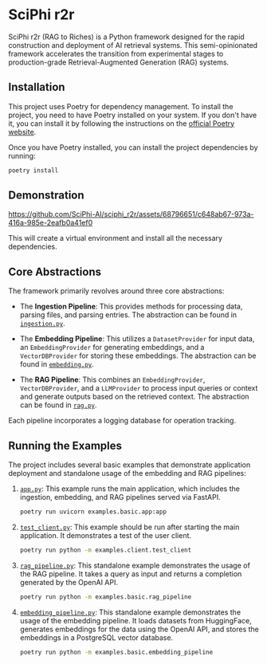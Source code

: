 # SciPhi r2r

SciPhi r2r (RAG to Riches) is a Python framework designed for the rapid construction and deployment of AI retrieval systems. This semi-opinionated framework accelerates the transition from experimental stages to production-grade Retrieval-Augmented Generation (RAG) systems.

## Installation

This project uses Poetry for dependency management. To install the project, you need to have Poetry installed on your system. If you don't have it, you can install it by following the instructions on the [official Poetry website](https://python-poetry.org/docs/#installation).

Once you have Poetry installed, you can install the project dependencies by running:

```bash
poetry install
```

## Demonstration

https://github.com/SciPhi-AI/sciphi_r2r/assets/68796651/c648ab67-973a-416a-985e-2eafb0a41ef0



This will create a virtual environment and install all the necessary dependencies.

## Core Abstractions

The framework primarily revolves around three core abstractions:

- The **Ingestion Pipeline**: This provides methods for processing data, parsing files, and parsing entries. The abstraction can be found in [`ingestion.py`](sciphi_r2r/core/pipelines/ingestion.py).

- The **Embedding Pipeline**: This utilizes a `DatasetProvider` for input data, an `EmbeddingProvider` for generating embeddings, and a `VectorDBProvider` for storing these embeddings. The abstraction can be found in [`embedding.py`](sciphi_r2r/core/pipelines/embedding.py).

- The **RAG Pipeline**: This combines an `EmbeddingProvider`, `VectorDBProvider`, and a `LLMProvider` to process input queries or context and generate outputs based on the retrieved context. The abstraction can be found in [`rag.py`](sciphi_r2r/core/pipelines/rag.py).

Each pipeline incorporates a logging database for operation tracking.

## Running the Examples

The project includes several basic examples that demonstrate application deployment and standalone usage of the embedding and RAG pipelines:

1. [`app.py`](examples/basic/app.py): This example runs the main application, which includes the ingestion, embedding, and RAG pipelines served via FastAPI.

    ```bash
    poetry run uvicorn examples.basic.app:app
    ```


2. [`test_client.py`](examples/client/test_client.py): This example should be run after starting the main application. It demonstrates a test of the user client.

    ```bash
    poetry run python -m examples.client.test_client
    ```



3. [`rag_pipeline.py`](examples/basic/rag_pipeline.py): This standalone example demonstrates the usage of the RAG pipeline. It takes a query as input and returns a completion generated by the OpenAI API.

    ```bash
    poetry run python -m examples.basic.rag_pipeline
    ```

4. [`embedding_pipeline.py`](examples/basic/embedding_pipeline.py): This standalone example demonstrates the usage of the embedding pipeline. It loads datasets from HuggingFace, generates embeddings for the data using the OpenAI API, and stores the embeddings in a PostgreSQL vector database.


    ```bash
    poetry run python -m examples.basic.embedding_pipeline
    ```
